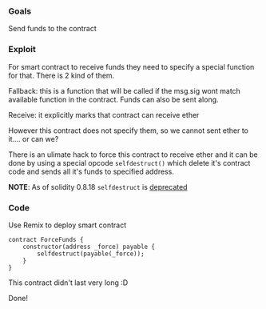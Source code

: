### Goals

Send funds to the contract

### Exploit

For smart contract to receive funds they need to specify a special function for that. There is 2 kind of them.

Fallback: this is a function that will be called if the msg.sig wont match available function in the contract. Funds can also be sent along.

Receive: it explicitly marks that contract can receive ether

However this contract does not specify them, so we cannot sent ether to it....
or can we?

There is an ulimate hack to force this contract to receive ether and it can be done by using a special opcode `selfdestruct()` which delete it's contract code and sends all it's funds to specified address.

**NOTE**: As of solidity 0.8.18 `selfdestruct` is [deprecated](https://eips.ethereum.org/EIPS/eip-4758)

### Code

Use Remix to deploy smart contract

```code
contract ForceFunds {
    constructor(address _force) payable {
        selfdestruct(payable(_force));
    }
}
```

This contract didn't last very long :D

Done!
